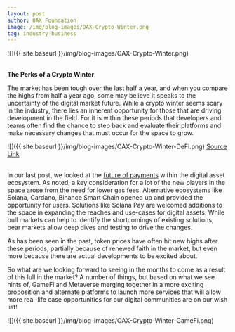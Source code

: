 ```yaml
---
layout: post
author: OAX Foundation
image: /img/blog-images/OAX-Crypto-Winter.png
tag: industry-business
---
```


![]({{ site.baseurl }}/img/blog-images/OAX-Crypto-Winter.png)

<br><b>The Perks of a Crypto Winter</b>

The market has been tough over the last half a year, and when you compare the highs from half a year ago, some may believe it speaks to the uncertainty of the digital market future. While a crypto winter seems scary in the industry, there lies an inherent opportunity for those that are driving development in the field. For it is within these periods that developers and teams often find the chance to step back and evaluate their platforms and make necessary changes that must occur for the space to grow.

![]({{ site.baseurl }}/img/blog-images/OAX-Crypto-Winter-DeFi.png)
<a href="https://dappradar.com/defi/protocol/ethereum">Source Link</a>

<br>In our last post, we looked at the <a href="https://www.oax.org/2022/03/17/Payments-of-The-Future.html">future of payments</a> within the digital asset ecosystem. As noted, a key consideration for a lot of the new players in the space arose from the need for lower gas fees. Alternative ecosystems like Solana, Cardano, Binance Smart Chain opened up and provided the opportunity for users. Solutions like Solana Pay are welcomed additions to the space in expanding the reaches and use-cases for digital assets. While bull markets can help to identify the shortcomings of existing solutions, bear markets allow deep dives and testing to drive the changes. 

As has been seen in the past, token prices have often hit new highs after these periods, partially because of renewed faith in the market, but even more because there are actual developments to be excited about. 

So what are we looking forward to seeing in the months to come as a result of this lull in the market? A number of things, but based on what we see hints of, GameFi and Metaverse merging together in a more exciting proposition and alternate platforms to launch more services that will allow more real-life case opportunities for our digital communities are on our wish list! <br>

![]({{ site.baseurl }}/img/blog-images/OAX-Crypto-Winter-GameFi.png)

